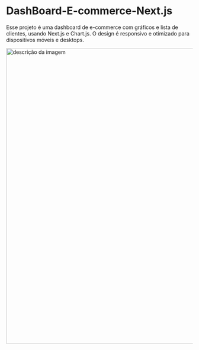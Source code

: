 # DashBoard-E-commerce-Next.js
Esse projeto é uma dashboard de e-commerce com gráficos e lista de clientes, usando Next.js e Chart.js. O design é responsivo e otimizado para dispositivos móveis e desktops.

<img src="https://tinypic.host/images/2023/04/03/image46fe2190bb051c1d.png" alt="descrição da imagem" width="800">

